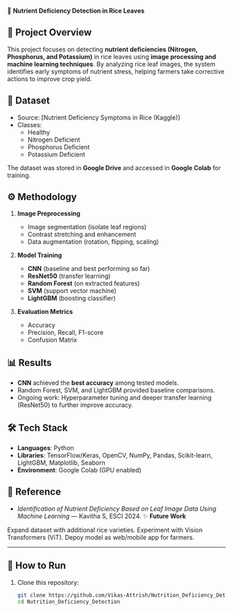🌱 **Nutrient Deficiency Detection in Rice Leaves**

## 📌 Project Overview
This project focuses on detecting **nutrient deficiencies (Nitrogen, Phosphorus, and Potassium)** in rice leaves using **image processing and machine learning techniques**. By analyzing rice leaf images, the system identifies early symptoms of nutrient stress, helping farmers take corrective actions to improve crop yield.

## 📂 Dataset
- Source: [Nutrient Deficiency Symptoms in Rice (Kaggle)]
- Classes: 
  - Healthy  
  - Nitrogen Deficient  
  - Phosphorus Deficient  
  - Potassium Deficient  

The dataset was stored in **Google Drive** and accessed in **Google Colab** for training.

## ⚙️ Methodology
1. **Image Preprocessing**  
   - Image segmentation (isolate leaf regions)  
   - Contrast stretching and enhancement  
   - Data augmentation (rotation, flipping, scaling)  

2. **Model Training**  
   - **CNN** (baseline and best performing so far)  
   - **ResNet50** (transfer learning)  
   - **Random Forest** (on extracted features)  
   - **SVM** (support vector machine)  
   - **LightGBM** (boosting classifier)  

3. **Evaluation Metrics**  
   - Accuracy  
   - Precision, Recall, F1-score  
   - Confusion Matrix  

## 📊 Results
- **CNN** achieved the **best accuracy** among tested models.  
- Random Forest, SVM, and LightGBM provided baseline comparisons.  
- Ongoing work: Hyperparameter tuning and deeper transfer learning (ResNet50) to further improve accuracy.  

## 🛠️ Tech Stack
- **Languages**: Python  
- **Libraries**: TensorFlow/Keras, OpenCV, NumPy, Pandas, Scikit-learn, LightGBM, Matplotlib, Seaborn  
- **Environment**: Google Colab (GPU enabled)  

## 📖 Reference
- *Identification of Nutrient Deficiency Based on Leaf Image Data Using Machine Learning* — Kavitha S, ESCI 2024.
✨ **Future Work**

Expand dataset with additional rice varieties.
Experiment with Vision Transformers (ViT).
Depoy model as web/mobile app for farmers.

---

## 🚀 How to Run
1. Clone this repository:  
   ```bash
   git clone https://github.com/Vikas-Attrish/Nutrition_Deficiency_Detection.git
   cd Nutrition_Deficiency_Detection
